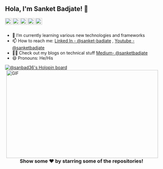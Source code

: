 ## Hola, I'm Sanket Badjate! 👋

<a href="https://www.linkedin.com/in/sanket-badjate/">
  <img align="left" alt="Sanket's Linkdein" width="22px" src="https://cdn.jsdelivr.net/npm/simple-icons@v3/icons/linkedin.svg" />
</a>
<a href="https://github.com/sanbad36">
  <img align="left" alt="Sanket's Github" width="22px" src="https://cdn.jsdelivr.net/npm/simple-icons@v3/icons/github.svg" />
</a>
<a href="https://www.youtube.com/channel/UCZgOTQPA1Vi7JIaWUNsPqkQ">
  <img align="left" alt="Sanket's Youtube" width="22px" src="https://cdn.jsdelivr.net/npm/simple-icons@v3/icons/youtube.svg" />
</a>
<a href="https://sanketbadjate36.medium.com/">
 <img align="left" alt="My medium blogs" width="22px" src="https://cdn.jsdelivr.net/npm/simple-icons@3.13.0/icons/medium.svg"/>
</a>

</a>
<a href="https://leetcode.com/Sanketbad/">
 <img align="left" alt="My leetcode profile" width="22px" src="https://cdn.jsdelivr.net/npm/simple-icons@3.13.0/icons/leetcode.svg"/>
</a>
<br/>
<br/>


- 🌱 I’m currently learning various new technologies and frameworks
- 📫 How to reach me: [Linked In - @sanket-badjate](https://www.linkedin.com/in/sanket-badjate/) , [Youtube - @sanketbadjate](https://www.youtube.com/channel/UCZgOTQPA1Vi7JIaWUNsPqkQ/featured)
- 👨‍💻 Check out my blogs on technical stuff [Medium- @sanketbadjate](https://medium.com/@sanketbadjate36)
- 😄 Pronouns: He/His

[![@sanbad36's Holopin board](https://holopin.me/sanbad36)](https://holopin.io/@sanbad36)
<img align="right" alt="GIF" src="https://github.com/abhisheknaiidu/abhisheknaiidu/blob/master/code.gif?raw=true" width="500" height="290" />

<div align="center">

### Show some ❤️ by starring some of the repositories!

</div>
